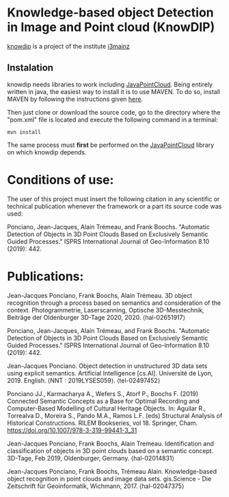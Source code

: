 # Knowledge-based object Detection in Image and Point cloud (KnowDIP)

[knowdip](http://i3mainz.hs-mainz.de/de/projekte/knowledge-based-object-detection-image-and-point-cloud-knowdip) is a project of the institute [i3mainz](http://i3mainz.hs-mainz.de)

## Instalation 
knowdip needs libraries to work including [JavaPointCloud](https://github.com/JJponciano/JavaPointCloud). Being entirely written in java, the easiest way to install it is to use MAVEN. To do so, install MAVEN by following the instructions given [here](https://maven.apache.org/install.html).

Then just clone or download the source code, go to the directory where the "pom.xml" file is located and execute the following command in a terminal: 

```
mvn install
```

The same process must **first** be performed on the [JavaPointCloud](https://github.com/JJponciano/JavaPointCloud) library on which knowdip depends.

# Conditions of use:
The user of this project must insert the following citation in any scientific or technical publication whenever the framework or a part its source code was used:

Ponciano, Jean-Jacques, Alain Trémeau, and Frank Boochs. "Automatic Detection of Objects in 3D Point Clouds Based on Exclusively Semantic Guided Processes." ISPRS International Journal of Geo-Information 8.10 (2019): 442.

# Publications:

Jean-Jacques Ponciano, Frank Boochs, Alain Trémeau. 3D object recognition through a process based on semantics and consideration of the context. Photogrammetrie, Laserscanning, Optische 3D-Messtechnik, Beiträge der Oldenburger 3D-Tage 2020, 2020. ⟨hal-02651917⟩

Ponciano, Jean-Jacques, Alain Trémeau, and Frank Boochs. "Automatic Detection of Objects in 3D Point Clouds Based on Exclusively Semantic Guided Processes." ISPRS International Journal of Geo-Information 8.10 (2019): 442.

Jean-Jacques Ponciano. Object detection in unstructured 3D data sets using explicit semantics. Artificial Intelligence [cs.AI]. Université de Lyon, 2019. English. ⟨NNT : 2019LYSES059⟩. ⟨tel-02497452⟩

Ponciano JJ., Karmacharya A., Wefers S., Atorf P., Boochs F. (2019) Connected Semantic Concepts as a Base for Optimal Recording and Computer-Based Modelling of Cultural Heritage Objects. In: Aguilar R., Torrealva D., Moreira S., Pando M.A., Ramos L.F. (eds) Structural Analysis of Historical Constructions. RILEM Bookseries, vol 18. Springer, Cham. https://doi.org/10.1007/978-3-319-99441-3_31

Jean-Jacques Ponciano, Frank Boochs, Alain Tremeau. Identification and classification of objects in 3D point clouds based on a semantic concept. 3D-Tage, Feb 2019, Oldenburger, Germany. ⟨hal-02014831⟩

Jean-Jacques Ponciano, Frank Boochs, Trémeau Alain. Knowledge-based object recognition in point clouds and image data sets. gis.Science - Die Zeitschrift für Geoinformatik, Wichmann, 2017. ⟨hal-02047375⟩


